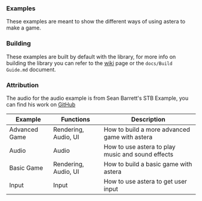 ### Examples
These examples are meant to show the different ways of using astera to make a game.

### Building
These examples are built by default with the library, for more info on building the library you can refer to the [wiki](https://tek256.com/astera) page or the `docs/Build Guide.md` document.

### Attribution
The audio for the audio example is from Sean Barrett's STB Example, you can find his work on [GitHub](https://github.com/nothings/)

| Example | Functions | Description |
| ------- | --------- | ----------- |
| Advanced Game | Rendering, Audio, UI | How to build a more advanced game with astera |
| Audio | Audio | How to use astera to play music and sound effects |
| Basic Game | Rendering, Audio, UI | How to build a basic game with astera |
| Input | Input | How to use astera to get user input |
